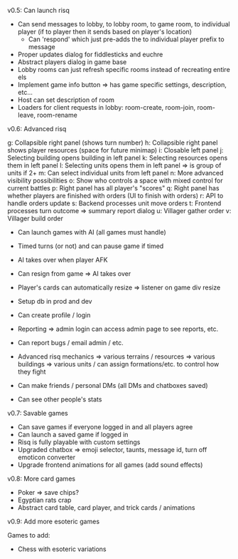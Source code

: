 v0.5: Can launch risq
 
 - Can send messages to lobby, to lobby room, to game room, to individual player (if to player then it sends based on player's location)
   - Can 'respond' which just pre-adds the to individual player prefix to message
 - Proper updates dialog for fiddlesticks and euchre
 - Abstract players dialog in game base
 - Lobby rooms can just refresh specific rooms instead of recreating entire els
 - Implement game info button => has game specific settings, description, etc...
 - Host can set description of room
 - Loaders for client requests in lobby: room-create, room-join, room-leave, room-rename

v0.6: Advanced risq

 g: Collapsible right panel (shows turn number)
 h: Collapsible right panel shows player resources (space for future minimap)
 i: Closable left panel
 j: Selecting building opens building in left panel
 k: Selecting resources opens them in left panel
 l: Selecting units opens them in left panel => is group of units if 2+
 m: Can select individual units from left panel
 n: More advanced visibility possibilities
 o: Show who controls a space with mixed control for current battles
 p: Right panel has all player's "scores"
 q: Right panel has whether players are finished with orders (UI to finish with orders)
 r: API to handle orders update
 s: Backend processes unit move orders
 t: Frontend processes turn outcome => summary report dialog
 u: Villager gather order
 v: Villager build order

 - Can launch games with AI (all games must handle)
 - Timed turns (or not) and can pause game if timed
 - AI takes over when player AFK
 - Can resign from game => AI takes over
 - Player's cards can automatically resize => listener on game div resize

 - Setup db in prod and dev
 - Can create profile / login
 - Reporting => admin login can access admin page to see reports, etc.
 - Can report bugs / email admin / etc.
 - Advanced risq mechanics
    => various terrains / resources
    => various buildings
    => various units / can assign formations/etc. to control how they fight
 - Can make friends / personal DMs (all DMs and chatboxes saved)
 - Can see other people's stats

v0.7: Savable games
 - Can save games if everyone logged in and all players agree
 - Can launch a saved game if logged in
 - Risq is fully playable with custom settings
 - Upgraded chatbox => emoji selector, taunts, message id, turn off emoticon converter
 - Upgrade frontend animations for all games (add sound effects)

v0.8: More card games
 - Poker => save chips?
 - Egyptian rats crap
 - Abstract card table, card player, and trick cards / animations

v0.9: Add more esoteric games

Games to add:
 - Chess with esoteric variations
